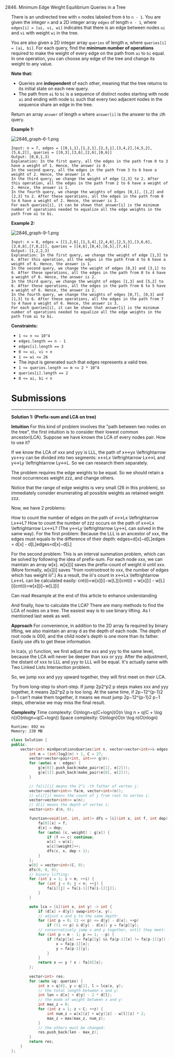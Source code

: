 2846. Minimum Edge Weight Equilibrium Queries in a Tree

There is an undirected tree with `n` nodes labeled from `0` to `n - 1`. You are given the integer `n` and a 2D integer array `edges` of length `n - 1`, where `edges[i] = [ui, vi, wi]` indicates that there is an edge between nodes `ui` and `vi` with weight `wi` in the tree.

You are also given a 2D integer array `queries` of length `m`, where `queries[i] = [ai, bi]`. For each query, find the **minimum number of operations** required to make the weight of every edge on the path from `ai` to `bi` equal. In one operation, you can choose any edge of the tree and change its weight to any value.

**Note that:**

* Queries are **independent** of each other, meaning that the tree returns to its initial state on each new query.
* The path from `ai` to `bi` is a sequence of distinct nodes starting with node `ai` and ending with node `bi` such that every two adjacent nodes in the sequence share an edge in the tree.

Return an array `answer` of length `m` where `answer[i]` is the answer to the `i`th query.

 

**Example 1:**

![2846_graph-6-1.png](img/2846_graph-6-1.png)
```
Input: n = 7, edges = [[0,1,1],[1,2,1],[2,3,1],[3,4,2],[4,5,2],[5,6,2]], queries = [[0,3],[3,6],[2,6],[0,6]]
Output: [0,0,1,3]
Explanation: In the first query, all the edges in the path from 0 to 3 have a weight of 1. Hence, the answer is 0.
In the second query, all the edges in the path from 3 to 6 have a weight of 2. Hence, the answer is 0.
In the third query, we change the weight of edge [2,3] to 2. After this operation, all the edges in the path from 2 to 6 have a weight of 2. Hence, the answer is 1.
In the fourth query, we change the weights of edges [0,1], [1,2] and [2,3] to 2. After these operations, all the edges in the path from 0 to 6 have a weight of 2. Hence, the answer is 3.
For each queries[i], it can be shown that answer[i] is the minimum number of operations needed to equalize all the edge weights in the path from ai to bi.
```

**Example 2:**

![2846_graph-9-1.png](img/2846_graph-9-1.png)
```
Input: n = 8, edges = [[1,2,6],[1,3,4],[2,4,6],[2,5,3],[3,6,6],[3,0,8],[7,0,2]], queries = [[4,6],[0,4],[6,5],[7,4]]
Output: [1,2,2,3]
Explanation: In the first query, we change the weight of edge [1,3] to 6. After this operation, all the edges in the path from 4 to 6 have a weight of 6. Hence, the answer is 1.
In the second query, we change the weight of edges [0,3] and [3,1] to 6. After these operations, all the edges in the path from 0 to 4 have a weight of 6. Hence, the answer is 2.
In the third query, we change the weight of edges [1,3] and [5,2] to 6. After these operations, all the edges in the path from 6 to 5 have a weight of 6. Hence, the answer is 2.
In the fourth query, we change the weights of edges [0,7], [0,3] and [1,3] to 6. After these operations, all the edges in the path from 7 to 4 have a weight of 6. Hence, the answer is 3.
For each queries[i], it can be shown that answer[i] is the minimum number of operations needed to equalize all the edge weights in the path from ai to bi.
```

**Constraints:**

* `1 <= n <= 10^4`
* `edges.length == n - 1`
* `edges[i].length == 3`
* `0 <= ui, vi < n`
* `1 <= wi <= 26`
* The input is generated such that edges represents a valid tree.
* `1 <= queries.length == m <= 2 * 10^4`
* `queries[i].length == 2`
* `0 <= ai, bi < n`

# Submissions
---
**Solution 1: (Prefix-sum and LCA on tree)**

__Intuition__
For this kind of problem involves the "path between two nodes on the tree", the first intuition is to consider their lowest common ancestor(LCA).
Suppose we have known the LCA of every nodes pair. How to use it?

If we know the LCA of xxx and yyy is LLL, the path of x↔yx \leftrightarrow yx↔y can be divided into two segments: x↔Lx \leftrightarrow Lx↔L and y↔Ly \leftrightarrow Ly↔L.
So we can research them separately.

The problem requires the edge weights to be equal. So we should retain a most occurrences weight zzz, and change others.

Notice that the range of edge weights is very small (26 in this problem), so immediately consider enumerating all possible weights as retained weight zzz.

Now, we have 2 problems:

How to count the number of edges on the path of x↔Lx \leftrightarrow Lx↔L?
How to count the number of zzz occurs on the path of x↔Lx \leftrightarrow Lx↔L?
(The y↔Ly \leftrightarrow Ly↔L can solved in the same way).
For the first problem:
Because the LLL is an ancestor of xxx, the edges must equals to the difference of their depth:
edges=d[x]−d[L]edges = d[x] - d[L]edges=d[x]−d[L]

For the second problem:
This is an interval summation problem, which can be solved by following the idea of prefix-sum.
For each node xxx, we can maintain an array w[x]. w[x][i] saves the prefix-count of weight iii until xxx. (More formally, w[x][i] saves "from rootrootroot to xxx, the number of edges which has weight iii".)
As a result, the iii's count in x↔Lx \leftrightarrow Lx↔L can be calculated easily:
cnt(i)=w[x][i]−w[L][i]cnt(i) = w[x][i] - w[L][i]cnt(i)=w[x][i]−w[L][i]

Can read #example at the end of this article to enhance understanding

And finally, how to calculate the LCA?
There are many methods to find the LCA of nodes on a tree. The easiest way is to use binary lifting. As I mentioned last week as well.

__Approach__
For convenience, in addition to the 2D array fa required by binary lifting, we also maintain an array d as the depth of each node.
The depth of root node is 000, and the child node's depth is one more than its father. Easily use dfs to get these information.

In lca(x, y) function, we first adjust the xxx and yyy to the same level, because the LCA will never be deeper than xxx or yyy.
After the adjustment, the distant of xxx to LLL and yyy to LLL will be equal. It's actually same with Two Linked Lists Intersection problem.

So, we jump xxx and yyy upward together, they will first meet on their LCA.

Try from long-step to short-step. If jump 2p2^p2 
p
  steps makes xxx and yyy together, it means 2p2^p2 
p
  is too long. At the same time, if 2p−12^{p-1}2 
p−1
  can't make them together, it means we must jump 2p−12^{p-1}2 
p−1
  steps, otherwise we may miss the final result.

__Complexity__
Time complexity: O(nlog⁡n+q(C+log⁡n))O(n \log n + q(C + \log n))O(nlogn+q(C+logn))
Space complexity: O(nlog⁡n)O(n \log n)O(nlogn)

```
Runtime: 692 ms
Memory: 230 MB
```
```c++
class Solution {
public:
    vector<int> minOperationsQueries(int n, vector<vector<int>>& edges, vector<vector<int>>& queries) {
        int m = (int)log2(n) + 1, C = 27;
        vector<vector<pair<int, int>>> g(n);
        for (auto& e : edges) {
            g[e[0]].push_back(make_pair(e[1], e[2]));
            g[e[1]].push_back(make_pair(e[0], e[2]));
        }

        // fa[i][j] means the 2^i -th father of vertex j:
        vector<vector<int>> fa(m, vector<int>(n));
        // w[i][j] means the count of j from root to vertex i:
        vector<vector<int>> w(n);
        // d[i] means the depth of vertex i:
        vector<int> d(n, 0);

        function<void(int, int, int)> dfs = [&](int x, int f, int dep) -> void {
            fa[0][x] = f;
            d[x] = dep;
            for (auto& [c, weight] : g[x]) {
                if (f == c) continue;
                w[c] = w[x];
                w[c][weight]++;
                dfs(c, x, dep + 1);
            }
        };
        w[0] = vector<int>(C, 0);
        dfs(0, 0, 0);
        // binary lifting: 
        for (int i = 1; i < m; ++i) {
            for (int j = 0; j < n; ++j) {
                fa[i][j] = fa[i-1][fa[i-1][j]];
            }
        }

        auto lca = [&](int x, int y) -> int {
            if (d[x] > d[y]) swap<int>(x, y);
            // adjust x and y to the same depth:
            for (int p = 0; (1 << p) <= d[y] - d[x]; ++p) 
                if ((1 << p) & d[y] - d[x]) y = fa[p][y];
            // conservatively jump x and y together, until they meet:
            for (int p = m - 1; p >= 1; --p) {
                if (fa[p][x] == fa[p][y] && fa[p-1][x] != fa[p-1][y]) {
                    x = fa[p-1][x];
                    y = fa[p-1][y];
                }
            }
            return x == y ? x : fa[0][x];
        };
        
        vector<int> res;
        for (auto &q: queries) {
            int x = q[0], y = q[1], l = lca(x, y);
            // the total length between x and y:
            int len = d[x] + d[y] - 2 * d[l];
            // the mode of weight between x and y:
            int max_z = 0;
            for (int z = 1; z < C; ++z) {
                int num_z = w[x][z] + w[y][z] - w[l][z] * 2;
                max_z = max(max_z, num_z);
            }
            // the others must be changed:
            res.push_back(len - max_z);
        }
        return res;
    }
};
```
